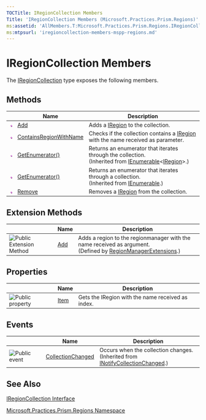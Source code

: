 ```yaml
---
TOCTitle: IRegionCollection Members
Title: 'IRegionCollection Members (Microsoft.Practices.Prism.Regions)'
ms:assetid: 'AllMembers.T:Microsoft.Practices.Prism.Regions.IRegionCollection'
ms:mtpsurl: 'iregioncollection-members-mspp-regions.md'
---
```


# IRegionCollection Members

The [IRegionCollection](https://msdn.microsoft.com/en-us/library/microsoft.practices.prism.regions.iregioncollection(v=pandp.50)) type exposes the following members.

## Methods

<table>

<thead>
<tr class="header">
<th> </th>
<th>Name</th>
<th>Description</th>
</tr>
</thead>
<tbody>
<tr class="odd">
<td><img src="images/public-method.gif" title="Public method" /></td>
<td><a href="https://msdn.microsoft.com/en-us/library/microsoft.practices.prism.regions.iregioncollection.add(v=pandp.50)">Add</a></td>
<td><div class="summary">
Adds a <a href="https://msdn.microsoft.com/en-us/library/microsoft.practices.prism.regions.iregion(v=pandp.50)">IRegion</a> to the collection.
</div></td>
</tr>
<tr class="even">
<td><img src="images/public-method.gif" title="Public method" /></td>
<td><a href="https://msdn.microsoft.com/en-us/library/microsoft.practices.prism.regions.iregioncollection.containsregionwithname(v=pandp.50)">ContainsRegionWithName</a></td>
<td><div class="summary">
Checks if the collection contains a <a href="https://msdn.microsoft.com/en-us/library/microsoft.practices.prism.regions.iregion(v=pandp.50)">IRegion</a> with the name received as parameter.
</div></td>
</tr>
<tr class="odd">
<td><img src="images/public-method.gif" title="Public method" /></td>
<td><a href="http://msdn2.microsoft.com/en-us/library/s793z9y2">GetEnumerator()</a></td>
<td><div class="summary">
Returns an enumerator that iterates through the collection.
</div>
(Inherited from <a href="http://msdn2.microsoft.com/en-us/library/9eekhta0">IEnumerable</a>&lt;<a href="https://msdn.microsoft.com/en-us/library/microsoft.practices.prism.regions.iregion(v=pandp.50)">IRegion</a>&gt;.)</td>
</tr>
<tr class="even">
<td><img src="images/public-method.gif" title="Public method" /></td>
<td><a href="http://msdn2.microsoft.com/en-us/library/5zae5365">GetEnumerator()</a></td>
<td><div class="summary">
Returns an enumerator that iterates through a collection.
</div>
(Inherited from <a href="http://msdn2.microsoft.com/en-us/library/h1x9x1b1">IEnumerable</a>.)</td>
</tr>
<tr class="odd">
<td><img src="images/public-method.gif" title="Public method" /></td>
<td><a href="https://msdn.microsoft.com/en-us/library/microsoft.practices.prism.regions.iregioncollection.remove(v=pandp.50)">Remove</a></td>
<td><div class="summary">
Removes a <a href="https://msdn.microsoft.com/en-us/library/microsoft.practices.prism.regions.iregion(v=pandp.50)">IRegion</a> from the collection.
</div></td>
</tr>
</tbody>
</table>

## Extension Methods

<table>

<thead>
<tr class="header">
<th> </th>
<th>Name</th>
<th>Description</th>
</tr>
</thead>
<tbody>
<tr class="odd">
<td><img src="https://msdn.microsoft.com/en-us/Gg405474.pubextension(en-us,PandP.50).gif" title="Public Extension Method" /></td>
<td><a href="https://msdn.microsoft.com/en-us/library/microsoft.practices.prism.regions.regionmanagerextensions.add(v=pandp.50)">Add</a></td>
<td><div class="summary">
Adds a region to the regionmanager with the name received as argument.
</div>
(Defined by <a href="https://msdn.microsoft.com/en-us/library/microsoft.practices.prism.regions.regionmanagerextensions(v=pandp.50)">RegionManagerExtensions</a>.)</td>
</tr>
</tbody>
</table>

## Properties

<table>

<thead>
<tr class="header">
<th> </th>
<th>Name</th>
<th>Description</th>
</tr>
</thead>
<tbody>
<tr class="odd">
<td><img src="https://msdn.microsoft.com/en-us/Gg405474.pubproperty(en-us,PandP.50).gif" title="Public property" /></td>
<td><a href="https://msdn.microsoft.com/en-us/library/microsoft.practices.prism.regions.iregioncollection.item(v=pandp.50)">Item</a></td>
<td><div class="summary">
Gets the IRegion with the name received as index.
</div></td>
</tr>
</tbody>
</table>

## Events

<table>

<thead>
<tr class="header">
<th> </th>
<th>Name</th>
<th>Description</th>
</tr>
</thead>
<tbody>
<tr class="odd">
<td><img src="https://msdn.microsoft.com/en-us/Gg405474.pubevent(en-us,PandP.50).gif" title="Public event" /></td>
<td><a href="http://msdn2.microsoft.com/en-us/library/ms653382">CollectionChanged</a></td>
<td><div class="summary">
Occurs when the collection changes.
</div>
(Inherited from <a href="http://msdn2.microsoft.com/en-us/library/ms668629">INotifyCollectionChanged</a>.)</td>
</tr>
</tbody>
</table>

## See Also

[IRegionCollection Interface](https://msdn.microsoft.com/en-us/library/microsoft.practices.prism.regions.iregioncollection(v=pandp.50))

[Microsoft.Practices.Prism.Regions Namespace](https://msdn.microsoft.com/en-us/library/microsoft.practices.prism.regions(v=pandp.50))
